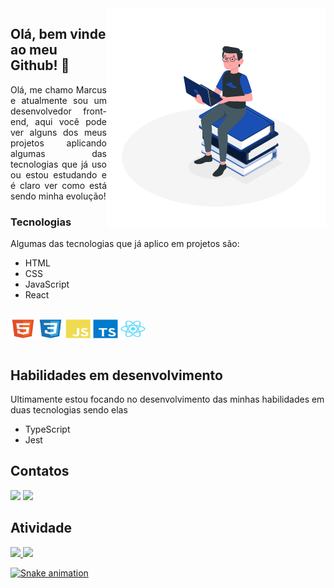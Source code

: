 <img align="right" height="350" width="350" src="src/images/Nerd.gif">

## Olá, bem vinde ao meu Github! 👋
<p style="text-align: justify; margin-rigth: 5px;">
Olá, me chamo Marcus e atualmente sou um desenvolvedor front-end, aqui você pode ver alguns dos meus projetos aplicando algumas das tecnologias que já uso ou estou estudando e é claro ver como está sendo minha evolução!
</p>

### Tecnologias

Algumas das tecnologias que já aplico em projetos são:
 - HTML
 - CSS
 - JavaScript
 - React

<div style="display: inline_block"><br>
  <img align="center" alt="HTML" height="30" width="40" src="https://raw.githubusercontent.com/devicons/devicon/master/icons/html5/html5-original.svg">
  <img align="center" alt="CSS" height="30" width="40" src="https://raw.githubusercontent.com/devicons/devicon/master/icons/css3/css3-original.svg">
  <img align="center" alt="Js" height="30" width="40" src="https://raw.githubusercontent.com/devicons/devicon/master/icons/javascript/javascript-plain.svg">
  <img align="center" alt="Js" height="30" width="40" src="https://raw.githubusercontent.com/devicons/devicon/master/icons/typescript/typescript-original.svg">
  <img align="center" alt="Js" height="30" width="40" src="https://raw.githubusercontent.com/devicons/devicon/master/icons/react/react-original.svg">
</div>
 
 <br>

 ## Habilidades em desenvolvimento
Ultimamente estou focando no desenvolvimento das minhas habilidades em duas tecnologias sendo elas
- TypeScript
- Jest 

 
 ## Contatos
 
<div> 
  <a href = "mailto:marviedias@gmail.com"><img src="https://img.shields.io/badge/-Gmail-%23333?style=for-the-badge&logo=gmail&logoColor=white" target="_blank"></a>
  <a href="https://www.linkedin.com/in/martvie/" target="_blank"><img src="https://img.shields.io/badge/-LinkedIn-%230077B5?style=for-the-badge&logo=linkedin&logoColor=white" target="_blank"></a> 

  ## Atividade

<div>
  <a href="https://github.com/martvie">
  <img height="160em" src="https://github-readme-stats-git-masterrstaa-rickstaa.vercel.app/api?username=martvie&show_icons=true&theme=tokyonight&include_all_commits=true&count_private=true"/>
  <img height="160em" src="https://github-readme-stats-git-masterrstaa-rickstaa.vercel.app/api/top-langs/?username=martvie&layout=compact&langs_count=6&theme=tokyonight"/>
</div>
 
  ![Snake animation](https://github.com/martvie/martvie/blob/output/github-contribution-grid-snake.svg)
</div>
